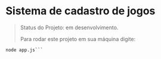 <h1>Sistema de cadastro de jogos</h1>

>Status do Projeto: em desenvolvimento.
>
>Para rodar este projeto em sua máquina digite:



```
node app.js```
